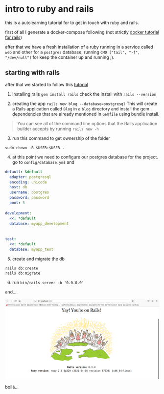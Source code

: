 # intro to ruby and rails

this is a autolearning tutorial for to get in touch with ruby and rails.

first of all I generate a docker-compose following (not strictly [docker tutorial for rails](https://docs.docker.com/samples/rails/))

after that we have a fresh installation of a ruby running in a service called `web` and other for a `postgres` database, running `CMD ["tail", "-f", "/dev/null"]` for keep the container up and running ;).

## starting with rails

after that we started to follow this [tutorial](https://guides.rubyonrails.org/v5.2/getting_started.html)


1. installing rails `gem install rails` check the install with `rails --version`

2. creating the app `rails new blog --database=postgresql` This will create a Rails application called `Blog` in a `blog` directory and install the gem dependencies that are already mentioned in `Gemfile` using bundle install.

>You can see all of the command line options that the Rails application builder accepts by running `rails new -h`

3. run this command to get ownership of the folder 

``` 
sudo chown -R $USER:$USER .
```

4. at this point we need to configure our postgres database for the project. go to `config/database.yml` and 

```yml
default: &default
  adapter: postgresql
  encoding: unicode
  host: db
  username: postgres
  password: password
  pool: 5

development:
  <<: *default
  database: myapp_development


test:
  <<: *default
  database: myapp_test
```

5. create and migrate the db

```
rails db:create
rails db:migrate
```

6. run `bin/rails server -b '0.0.0.0'`

and....

![](img/hello_world.png)

boilá...